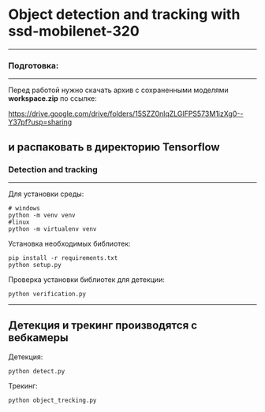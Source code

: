 # Object detection and tracking with ssd-mobilenet-320
---

### Подготовка:
---

Перед работой нужно скачать архив с сохраненными моделями **workspace.zip** по ссылке:

https://drive.google.com/drive/folders/15SZZ0nlqZLGlFPS573M1izXg0--Y37pf?usp=sharing

и распаковать в директорию Tensorflow
---

### Detection and tracking
---

Для установки среды:
```shell
# windows
python -m venv venv
#linux
python -m virtualenv venv
```

Установка необходимых библиотек:
```shell
pip install -r requirements.txt
python setup.py
```

Проверка установки библиотек для детекции:
```shell
python verification.py
```
---
Детекция и трекинг производятся с вебкамеры
---
Детекция:
```shell
python detect.py
```

Трекинг:
```shell
python object_trecking.py
```
